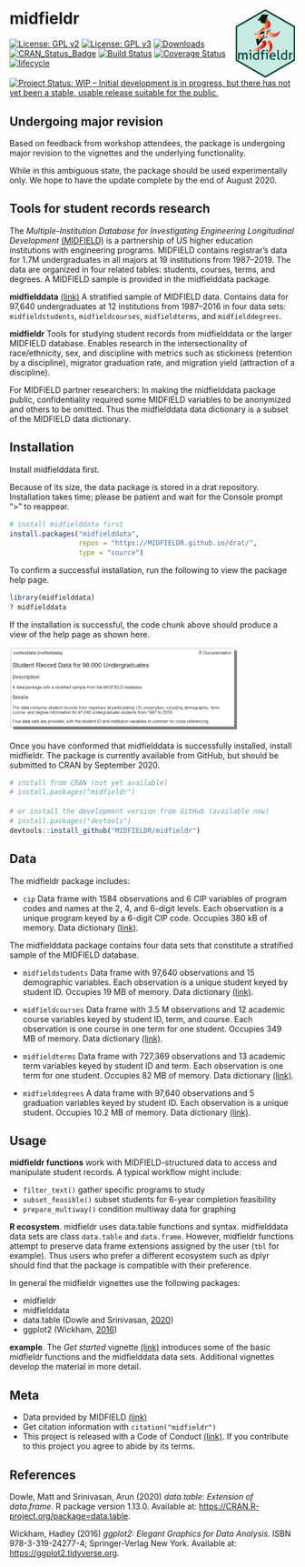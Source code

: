 
<!-- README.md is generated from README.Rmd. Please edit that file -->

# midfieldr <span class="border-wrap"><img src="man/figures/logo.png" align="right" height="122" width="106" alt="logo.png"></span>

[![License: GPL
v2](https://img.shields.io/badge/License-GPL%20v2-blue.svg)](https://www.gnu.org/licenses/old-licenses/gpl-2.0.en.html)
[![License: GPL
v3](https://img.shields.io/badge/License-GPLv3-blue.svg)](https://www.gnu.org/licenses/gpl-3.0)
[![Downloads](https://cranlogs.r-pkg.org/badges/grand-total/midfieldr)](https://cran.r-project.org/package=midfieldr)
[![CRAN\_Status\_Badge](http://www.r-pkg.org/badges/version/midfieldr)](http://cran.r-project.org/package=midfieldr)
[![Build
Status](https://travis-ci.org/MIDFIELDR/midfieldr.svg?branch=master)](https://travis-ci.org/MIDFIELDR/midfieldr)
[![Coverage
Status](https://img.shields.io/codecov/c/github/MIDFIELDR/midfieldr/master.svg)](https://codecov.io/github/MIDFIELDR/midfieldr?branch=master)
[![lifecycle](https://img.shields.io/badge/lifecycle-experimental-orange.svg)](https://www.tidyverse.org/lifecycle/#experimental)
[![Project Status: WIP – Initial development is in progress, but there
has not yet been a stable, usable release suitable for the
public.](https://www.repostatus.org/badges/latest/wip.svg)](https://www.repostatus.org/#wip)

## Undergoing major revision

Based on feedback from workshop attendees, the package is undergoing
major revision to the vignettes and the underlying functionality.

While in this ambiguous state, the package should be used experimentally
only. We hope to have the update complete by the end of August 2020.

## Tools for student records research

The *Multiple-Institution Database for Investigating Engineering
Longitudinal Development*
[(MIDFIELD)](https://engineering.purdue.edu/MIDFIELD) is a partnership
of US higher education institutions with engineering programs. MIDFIELD
contains registrar’s data for 1.7M undergraduates in all majors at 19
institutions from 1987–2019. The data are organized in four related
tables: students, courses, terms, and degrees. A MIDFIELD sample is
provided in the midfielddata package.

**midfielddata** [(link)](https://midfieldr.github.io/midfielddata/) A
stratified sample of MIDFIELD data. Contains data for 97,640
undergraduates at 12 institutions from 1987–2016 in four data sets:
`midfieldstudents`, `midfieldcourses`, `midfieldterms`, and
`midfielddegrees`.

**midfieldr** Tools for studying student records from midfielddata or
the larger MIDFIELD database. Enables research in the intersectionality
of race/ethnicity, sex, and discipline with metrics such as stickiness
(retention by a discipline), migrator graduation rate, and migration
yield (attraction of a discipline).

For MIDFIELD partner researchers: In making the midfielddata package
public, confidentiality required some MIDFIELD variables to be
anonymized and others to be omitted. Thus the midfielddata data
dictionary is a subset of the MIDFIELD data dictionary.

## Installation

Install midfielddata first.

Because of its size, the data package is stored in a drat repository.
Installation takes time; please be patient and wait for the Console
prompt “\>” to reappear.

``` r
# install midfielddata first 
install.packages("midfielddata", 
                 repos = "https://MIDFIELDR.github.io/drat/", 
                 type = "source")
```

To confirm a successful installation, run the following to view the
package help page.

``` r
library(midfielddata)
? midfielddata
```

If the installation is successful, the code chunk above should produce a
view of the help page as shown here.

<img src="man/figures/README-midfielddata-help-page-2.png" alt="midfielddata help page" class="center" width="80%">

Once you have conformed that midfielddata is successfully installed,
install midfieldr. The package is currently available from GitHub, but
should be submitted to CRAN by September 2020.

``` r
# install from CRAN (not yet available)
# install.packages("midfieldr")

# or install the development version from GitHub (available now)
# install.packages("devtools")
devtools::install_github("MIDFIELDR/midfieldr")
```

## Data

The midfieldr package includes:

  - `cip` Data frame with 1584 observations and 6 CIP variables of
    program codes and names at the 2, 4, and 6-digit levels. Each
    observation is a unique program keyed by a 6-digit CIP code.
    Occupies 380 kB of memory. Data dictionary
    [(link)](reference/cip.html).

The midfielddata package contains four data sets that constitute a
stratified sample of the MIDFIELD database.

  - `midfieldstudents` Data frame with 97,640 observations and 15
    demographic variables. Each observation is a unique student keyed by
    student ID. Occupies 19 MB of memory. Data dictionary
    [(link)](https://midfieldr.github.io/midfielddata/reference/midfieldstudents.html).

  - `midfieldcourses` Data frame with 3.5 M observations and 12 academic
    course variables keyed by student ID, term, and course. Each
    observation is one course in one term for one student. Occupies 349
    MB of memory. Data dictionary
    [(link)](https://midfieldr.github.io/midfielddata/reference/midfieldcourses.html).

  - `midfieldterms` Data frame with 727,369 observations and 13 academic
    term variables keyed by student ID and term. Each observation is one
    term for one student. Occupies 82 MB of memory. Data dictionary
    [(link)](https://midfieldr.github.io/midfielddata/reference/midfieldterms.html).

  - `midfielddegrees` A data frame with 97,640 observations and 5
    graduation variables keyed by student ID. Each observation is a
    unique student. Occupies 10.2 MB of memory. Data dictionary
    [(link)](https://midfieldr.github.io/midfielddata/reference/midfielddegrees.html).

## Usage

**midfieldr functions** work with MIDFIELD-structured data to access and
manipulate student records. A typical workflow might include:

  - `filter_text()` gather specific programs to study  
  - `subset_feasible()` subset students for 6-year completion
    feasibility
  - `prepare_multiway()` condition multiway data for graphing

**R ecosystem**. midfieldr uses data.table functions and syntax.
midfielddata data sets are class `data.table` and `data.frame`. However,
midfieldr functions attempt to preserve data frame extensions assigned
by the user (`tbl` for example). Thus users who prefer a different
ecosystem such as dplyr should find that the package is compatible with
their preference.

In general the midfieldr vignettes use the following packages:

  - midfieldr
  - midfielddata
  - data.table (Dowle and Srinivasan,
    [2020](#ref-Dowle+Srinivasan:2020:data.table))
  - ggplot2 (Wickham, [2016](#ref-Wickham:2016:ggplot2))

**example**. The *Get started* vignette
[(link)](articles/get_started.html) introduces some of the basic
midfieldr functions and the midfielddata data sets. Additional vignettes
develop the material in more detail.

## Meta

  - Data provided by MIDFIELD
    [(link)](https://engineering.purdue.edu/MIDFIELD)  
  - Get citation information with `citation("midfieldr")`
  - This project is released with a Code of Conduct
    [(link)](CONDUCT.html). If you contribute to this project you agree
    to abide by its terms.

## References

<div id="refs">

<div id="ref-Dowle+Srinivasan:2020:data.table">

Dowle, Matt and Srinivasan, Arun (2020) *data.table: Extension of
data.frame*. R package version 1.13.0. Available at:
<https://CRAN.R-project.org/package=data.table>.

</div>

<div id="ref-Wickham:2016:ggplot2">

Wickham, Hadley (2016) *ggplot2: Elegant Graphics for Data Analysis*.
ISBN 978-3-319-24277-4; Springer-Verlag New York. Available at:
<https://ggplot2.tidyverse.org>.

</div>

</div>

